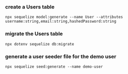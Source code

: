 ### create a Users table

```
npx sequelize model:generate --name User --attributes username:string,email:string,hashedPassword:string
```

### migrate the Users table

```
npx dotenv sequelize db:migrate
```

### generate a user seeder file for the demo user

```
npx sequelize seed:generate --name demo-user
```
